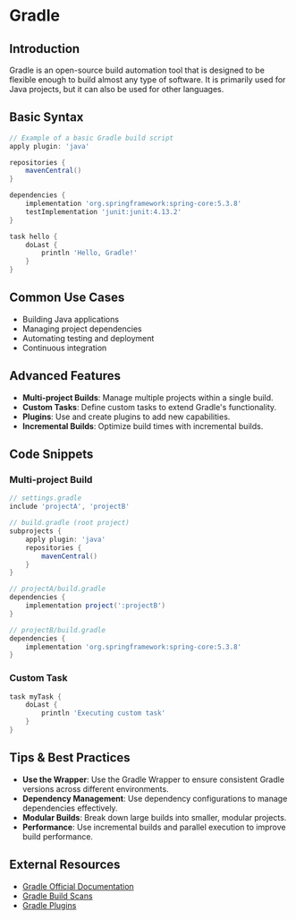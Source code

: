# Gradle

## Introduction
Gradle is an open-source build automation tool that is designed to be flexible enough to build almost any type of software. It is primarily used for Java projects, but it can also be used for other languages.

## Basic Syntax
```groovy
// Example of a basic Gradle build script
apply plugin: 'java'

repositories {
    mavenCentral()
}

dependencies {
    implementation 'org.springframework:spring-core:5.3.8'
    testImplementation 'junit:junit:4.13.2'
}

task hello {
    doLast {
        println 'Hello, Gradle!'
    }
}
```

## Common Use Cases
- Building Java applications
- Managing project dependencies
- Automating testing and deployment
- Continuous integration

## Advanced Features
- **Multi-project Builds**: Manage multiple projects within a single build.
- **Custom Tasks**: Define custom tasks to extend Gradle's functionality.
- **Plugins**: Use and create plugins to add new capabilities.
- **Incremental Builds**: Optimize build times with incremental builds.

## Code Snippets
### Multi-project Build
```groovy
// settings.gradle
include 'projectA', 'projectB'

// build.gradle (root project)
subprojects {
    apply plugin: 'java'
    repositories {
        mavenCentral()
    }
}

// projectA/build.gradle
dependencies {
    implementation project(':projectB')
}

// projectB/build.gradle
dependencies {
    implementation 'org.springframework:spring-core:5.3.8'
}
```

### Custom Task
```groovy
task myTask {
    doLast {
        println 'Executing custom task'
    }
}
```

## Tips & Best Practices
- **Use the Wrapper**: Use the Gradle Wrapper to ensure consistent Gradle versions across different environments.
- **Dependency Management**: Use dependency configurations to manage dependencies effectively.
- **Modular Builds**: Break down large builds into smaller, modular projects.
- **Performance**: Use incremental builds and parallel execution to improve build performance.

## External Resources
- [Gradle Official Documentation](https://docs.gradle.org/)
- [Gradle Build Scans](https://scans.gradle.com/)
- [Gradle Plugins](https://plugins.gradle.org/)